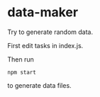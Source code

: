 # data-maker
Try to generate random data.

First edit tasks in index.js.

Then run
```
npm start
```
to generate data files.
